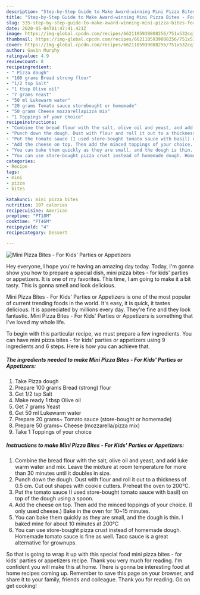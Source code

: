 ```yaml
---
description: "Step-by-Step Guide to Make Award-winning Mini Pizza Bites - For Kids&amp;#39; Parties or Appetizers"
title: "Step-by-Step Guide to Make Award-winning Mini Pizza Bites - For Kids&amp;#39; Parties or Appetizers"
slug: 535-step-by-step-guide-to-make-award-winning-mini-pizza-bites-for-kids-and-39-parties-or-appetizers
date: 2020-05-04T01:47:41.421Z
image: https://img-global.cpcdn.com/recipes/6621105939808256/751x532cq70/mini-pizza-bites-for-kids-parties-or-appetizers-recipe-main-photo.jpg
thumbnail: https://img-global.cpcdn.com/recipes/6621105939808256/751x532cq70/mini-pizza-bites-for-kids-parties-or-appetizers-recipe-main-photo.jpg
cover: https://img-global.cpcdn.com/recipes/6621105939808256/751x532cq70/mini-pizza-bites-for-kids-parties-or-appetizers-recipe-main-photo.jpg
author: Gavin Murphy
ratingvalue: 4.9
reviewcount: 8
recipeingredient:
- " Pizza dough"
- "100 grams Bread strong flour"
- "1/2 tsp Salt"
- "1 tbsp Olive oil"
- "7 grams Yeast"
- "50 ml Lukewarm water"
- "20 grams Tomato sauce storebought or homemade"
- "50 grams Cheese mozzarellapizza mix"
- "1 Toppings of your choice"
recipeinstructions:
- "Combine the bread flour with the salt, olive oil and yeast, and add luke warm water and mix. Leave the mixture at room temperature for more than 30 minutes until it doubles in size."
- "Punch down the dough. Dust with flour and roll it out to a thickness of 0.5 cm. Cut out shapes with  cookie cutters. Preheat the oven to 200℃."
- "Put the tomato sauce (I used store-bought tomato sauce with basil) on top of the dough using a spoon."
- "Add the cheese on top. Then add the minced toppings of your choice. (I only used cheese.) Bake in the oven for 10~15 minutes."
- "You can bake them quickly as they are small, and the dough is thin. I baked mine for about 10 minutes at 200℃"
- "You can use store-bought pizza crust instead of homemade dough. Homemade tomato sauce is fine as well. Taco sauce is a great alternative for grownups."
categories:
- Recipe
tags:
- mini
- pizza
- bites

katakunci: mini pizza bites 
nutrition: 197 calories
recipecuisine: American
preptime: "PT18M"
cooktime: "PT46M"
recipeyield: "4"
recipecategory: Dessert

---
```



![Mini Pizza Bites - For Kids&#39; Parties or Appetizers](https://img-global.cpcdn.com/recipes/6621105939808256/751x532cq70/mini-pizza-bites-for-kids-parties-or-appetizers-recipe-main-photo.jpg)

Hey everyone, I hope you're having an amazing day today. Today, I'm gonna show you how to prepare a special dish, mini pizza bites - for kids&#39; parties or appetizers. It is one of my favorites. This time, I am going to make it a bit tasty. This is gonna smell and look delicious.



Mini Pizza Bites - For Kids&#39; Parties or Appetizers is one of the most popular of current trending foods in the world. It's easy, it is quick, it tastes delicious. It is appreciated by millions every day. They're fine and they look fantastic. Mini Pizza Bites - For Kids&#39; Parties or Appetizers is something that I've loved my whole life.


To begin with this particular recipe, we must prepare a few ingredients. You can have mini pizza bites - for kids&#39; parties or appetizers using 9 ingredients and 6 steps. Here is how you can achieve that.

<!--inarticleads1-->

##### The ingredients needed to make Mini Pizza Bites - For Kids&#39; Parties or Appetizers:

1. Take  Pizza dough
1. Prepare 100 grams Bread (strong) flour
1. Get 1/2 tsp Salt
1. Make ready 1 tbsp Olive oil
1. Get 7 grams Yeast
1. Get 50 ml Lukewarm water
1. Prepare 20 grams~ Tomato sauce (store-bought or homemade)
1. Prepare 50 grams~ Cheese (mozzarella/pizza mix)
1. Take 1 Toppings of your choice




<!--inarticleads2-->

##### Instructions to make Mini Pizza Bites - For Kids&#39; Parties or Appetizers:

1. Combine the bread flour with the salt, olive oil and yeast, and add luke warm water and mix. Leave the mixture at room temperature for more than 30 minutes until it doubles in size.
1. Punch down the dough. Dust with flour and roll it out to a thickness of 0.5 cm. Cut out shapes with  cookie cutters. Preheat the oven to 200℃.
1. Put the tomato sauce (I used store-bought tomato sauce with basil) on top of the dough using a spoon.
1. Add the cheese on top. Then add the minced toppings of your choice. (I only used cheese.) Bake in the oven for 10~15 minutes.
1. You can bake them quickly as they are small, and the dough is thin. I baked mine for about 10 minutes at 200℃
1. You can use store-bought pizza crust instead of homemade dough. Homemade tomato sauce is fine as well. Taco sauce is a great alternative for grownups.




So that is going to wrap it up with this special food mini pizza bites - for kids&#39; parties or appetizers recipe. Thank you very much for reading. I'm confident you will make this at home. There is gonna be interesting food at home recipes coming up. Remember to save this page on your browser, and share it to your family, friends and colleague. Thank you for reading. Go on get cooking!

